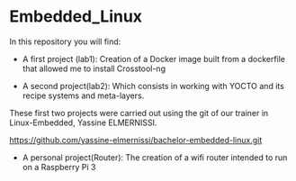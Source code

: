# Embedded_Linux

In this repository you will find:

- A first project (lab1): 
Creation of a Docker image built from a dockerfile that allowed me to install Crosstool-ng

- A second project(lab2):
Which consists in working with YOCTO and its recipe systems and meta-layers.

These first two projects were carried out using the git of our trainer in Linux-Embedded,
Yassine ELMERNISSI.

https://github.com/yassine-elmernissi/bachelor-embedded-linux.git

- A personal project(Router):
The creation of a wifi router intended to run on a Raspberry Pi 3

